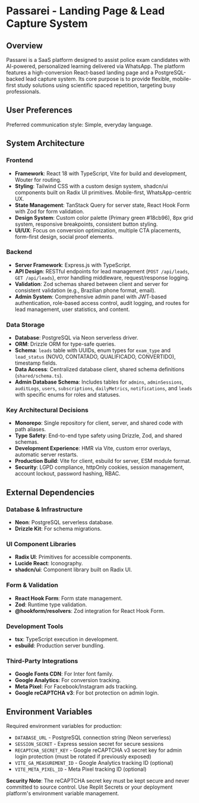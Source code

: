 # Passarei - Landing Page & Lead Capture System

## Overview
Passarei is a SaaS platform designed to assist police exam candidates with AI-powered, personalized learning delivered via WhatsApp. The platform features a high-conversion React-based landing page and a PostgreSQL-backed lead capture system. Its core purpose is to provide flexible, mobile-first study solutions using scientific spaced repetition, targeting busy professionals.

## User Preferences
Preferred communication style: Simple, everyday language.

## System Architecture

### Frontend
- **Framework**: React 18 with TypeScript, Vite for build and development, Wouter for routing.
- **Styling**: Tailwind CSS with a custom design system, shadcn/ui components built on Radix UI primitives. Mobile-first, WhatsApp-centric UX.
- **State Management**: TanStack Query for server state, React Hook Form with Zod for form validation.
- **Design System**: Custom color palette (Primary green #18cb96), 8px grid system, responsive breakpoints, consistent button styling.
- **UI/UX**: Focus on conversion optimization, multiple CTA placements, form-first design, social proof elements.

### Backend
- **Server Framework**: Express.js with TypeScript.
- **API Design**: RESTful endpoints for lead management (`POST /api/leads`, `GET /api/leads`), error handling middleware, request/response logging.
- **Validation**: Zod schemas shared between client and server for consistent validation (e.g., Brazilian phone format, email).
- **Admin System**: Comprehensive admin panel with JWT-based authentication, role-based access control, audit logging, and routes for lead management, user statistics, and content.

### Data Storage
- **Database**: PostgreSQL via Neon serverless driver.
- **ORM**: Drizzle ORM for type-safe queries.
- **Schema**: `leads` table with UUIDs, enum types for `exam_type` and `lead_status` (NOVO, CONTATADO, QUALIFICADO, CONVERTIDO), timestamp fields.
- **Data Access**: Centralized database client, shared schema definitions (`shared/schema.ts`).
- **Admin Database Schema**: Includes tables for `admins`, `adminSessions`, `auditLogs`, `users`, `subscriptions`, `dailyMetrics`, `notifications`, and `leads` with specific enums for roles and statuses.

### Key Architectural Decisions
- **Monorepo**: Single repository for client, server, and shared code with path aliases.
- **Type Safety**: End-to-end type safety using Drizzle, Zod, and shared schemas.
- **Development Experience**: HMR via Vite, custom error overlays, automatic server restarts.
- **Production Build**: Vite for client, esbuild for server, ESM module format.
- **Security**: LGPD compliance, httpOnly cookies, session management, account lockout, password hashing, RBAC.

## External Dependencies

### Database & Infrastructure
- **Neon**: PostgreSQL serverless database.
- **Drizzle Kit**: For schema migrations.

### UI Component Libraries
- **Radix UI**: Primitives for accessible components.
- **Lucide React**: Iconography.
- **shadcn/ui**: Component library built on Radix UI.

### Form & Validation
- **React Hook Form**: Form state management.
- **Zod**: Runtime type validation.
- **@hookform/resolvers**: Zod integration for React Hook Form.

### Development Tools
- **tsx**: TypeScript execution in development.
- **esbuild**: Production server bundling.

### Third-Party Integrations
- **Google Fonts CDN**: For Inter font family.
- **Google Analytics**: For conversion tracking.
- **Meta Pixel**: For Facebook/Instagram ads tracking.
- **Google reCAPTCHA v3**: For bot protection on admin login.

## Environment Variables

Required environment variables for production:

- `DATABASE_URL` - PostgreSQL connection string (Neon serverless)
- `SESSION_SECRET` - Express session secret for secure sessions
- `RECAPTCHA_SECRET_KEY` - Google reCAPTCHA v3 secret key for admin login protection (must be rotated if previously exposed)
- `VITE_GA_MEASUREMENT_ID` - Google Analytics tracking ID (optional)
- `VITE_META_PIXEL_ID` - Meta Pixel tracking ID (optional)

**Security Note**: The reCAPTCHA secret key must be kept secure and never committed to source control. Use Replit Secrets or your deployment platform's environment variable management.